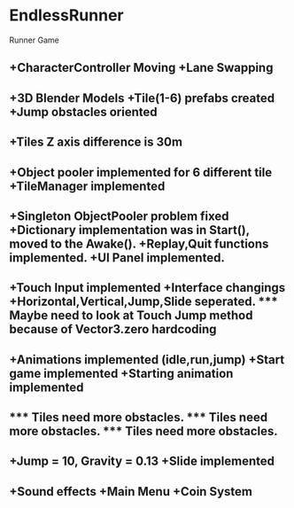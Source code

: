 # EndlessRunner
Runner Game

+CharacterController Moving
+Lane Swapping
-----
+3D Blender Models
+Tile(1-6) prefabs created
+Jump obstacles oriented
-----
+Tiles Z axis difference is 30m
-----
+Object pooler implemented for 6 different tile
+TileManager implemented
-----
+Singleton ObjectPooler problem fixed
+Dictionary implementation was in Start(), moved to the Awake().
+Replay,Quit functions implemented.
+UI Panel implemented.
-----
+Touch Input implemented
+Interface changings
+Horizontal,Vertical,Jump,Slide seperated.
*** Maybe need to look at Touch Jump method because of Vector3.zero hardcoding
-----
+Animations implemented (idle,run,jump)
+Start game implemented
+Starting animation implemented
-----
*** Tiles need more obstacles.
*** Tiles need more obstacles.
*** Tiles need more obstacles.
-----
+Jump = 10, Gravity = 0.13
+Slide implemented
-----
+Sound effects
+Main Menu
+Coin System
-----

